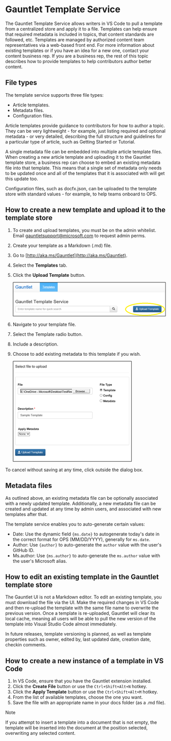 # Gauntlet Template Service

The Gauntlet Template Service allows writers in VS Code to pull a template from a centralized store and apply it to a file. Templates can help ensure that required metadata is included in topics, that content standards are followed, etc. Templates are managed by authorized content team representatives via a web-based front end. For more information about existing templates or if you have an idea for a new one, contact your content business rep. If you are a business rep, the rest of this topic describes how to provide templates to help contributors author better content.

## File types

The template service supports three file types:

- Article templates.
- Metadata files.
- Configuration files.

Article templates provide guidance to contributors for how to author a topic. They can be very lightweight - for example, just listing required and optional metadata - or very detailed, describing the full structure and guidelines for a particular type of article, such as Getting Started or Tutorial.

A single metadata file can be embedded into multiple article template files. When creating a new article template and uploading it to the Gauntlet template store, a business rep can choose to embed an existing metadata file into that template. This means that a single set of metadata only needs to be updated once and all of the templates that it is associated with will get this update too. 

Configuration files, such as docfx.json, can be uploaded to the template store with standard values - for example, to help teams onboard to OPS.

## How to create a new template and upload it to the template store

1. To create and upload templates, you must be on the admin whitelist. Email gauntletsupport@microsoft.com to request admin perms.
2. Create your template as a Markdown (.md) file.
3. Go to [http://aka.ms/Gauntlet](http://aka.ms/Gauntlet).
4. Select the **Templates** tab.
5. Click the **Upload Template** button. 

    ![Step1](media/TemplateService/1-UploadButton.png)
6. Navigate to your template file.
7. Select the Template radio button.
8. Include a description.
9. Choose to add existing metadata to this template if you wish.

    ![Step2](media/TemplateService/2-SelectTemplate.png)

To cancel without saving at any time, click outside the dialog box.

## Metadata files

As outlined above, an existing metadata file can be optionally associated with a newly updated template. Additionally, a new metadata file can be created and updated at any time by admin users, and associated with new templates after that.

The template service enables you to auto-generate certain values:

- Date: Use the dynamic field `{ms.date}` to autogenerate today's date in the correct format for OPS (MM/DD/YYYY), generally for `ms.date`.
- Author: Use `{author}` to auto-generate the `author` value with the user's GitHub ID.
- Ms.author: Use `{ms.author}` to auto-generate the `ms.author` value with the user's Microsoft alias.

## How to edit an existing template in the Gauntlet template store

The Gauntlet UI is not a Markdown editor. To edit an existing template, you must download the file via the UI. Make the required changes in VS Code and then re-upload the template with the same file name to overwrite the previous version. Once a template is re-uploaded, Gauntlet will clear its local cache, meaning all users will be able to pull the new version of the template into Visual Studio Code almost immediately. 

In future releases, template versioning is planned, as well as template properties such as owner, edited by, last updated date, creation date, checkin comments.

## How to create a new instance of a template in VS Code 

1. In VS Code, ensure that you have the Gauntlet extension installed.
2. Click the **Create File** button or use the `Ctrl+Shift+Alt+N` hotkey.
3. Click the **Apply Template** button or use the `Ctrl+Shift+Alt+M` hotkey.
4. From the list of available templates, choose the one you want.
5. Save the file with an appropriate name in your docs folder (as a .md file).

>[!NOTE]
>If you attempt to insert a template into a document that is not empty, the template will be inserted into the document at the position selected, overwriting any selected content.

